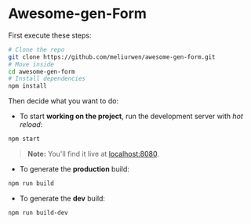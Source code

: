 # Awesome-gen-Form

First execute these steps:

```bash
# Clone the repo
git clone https://github.com/meliurwen/awesome-gen-form.git
# Move inside
cd awesome-gen-form
# Install dependencies
npm install
```
Then decide what you want to do:

+ To start **working on the project**, run the development server with _hot reload_:

```bash
npm start
```
> **Note:** You'll find it live at [localhost:8080](http://localhost:8080).

+ To generate the **production** build:

```bash
npm run build
```

+ To generate the **dev** build:

```bash
npm run build-dev
```